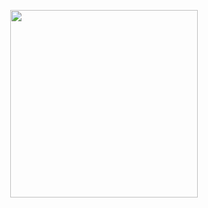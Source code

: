 <p align="center">
    <img width="300" src="https://reifhel.github.io/Upside-down-frontend/assets/images/banner/logo.svg">
</p>

